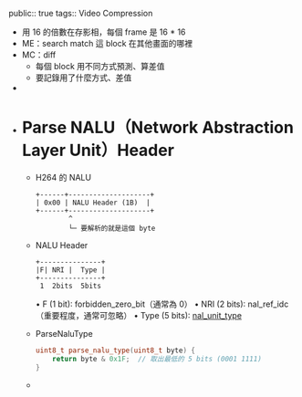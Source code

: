 public:: true
tags:: Video Compression

- 用 16 的倍數在存影相，每個 frame 是 16 * 16
- ME：search match 這 block 在其他畫面的哪裡
- MC：diff
	- 每個 block 用不同方式預測、算差值
	- 要記錄用了什麼方式、差值
-
- # Parse NALU（Network Abstraction Layer Unit）Header
	- H264 的 NALU
	  
	  ```
	  +------+--------------------+
	  | 0x00 | NALU Header (1B)  |
	  +------+--------------------+
	          ^
	          └─ 要解析的就是這個 byte
	  ```
	- NALU Header
	  
	  ```
	  +---------------+
	  |F| NRI |  Type |
	  +---------------+
	   1  2bits  5bits
	  ```
	  	•	F (1 bit): forbidden_zero_bit（通常為 0）
	  	•	NRI (2 bits): nal_ref_idc（重要程度，通常可忽略）
	  	•	Type (5 bits): [nal_unit_type](((675a88b9-0350-452b-87d6-0cfc9581509a)))
	- ParseNaluType
	  
	  ```cpp
	  uint8_t parse_nalu_type(uint8_t byte) {
	      return byte & 0x1F;  // 取出最低的 5 bits (0001 1111)
	  }
	  ```
	-